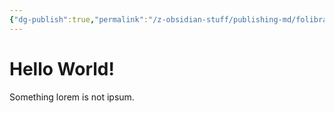 ```yaml
---
{"dg-publish":true,"permalink":"/z-obsidian-stuff/publishing-md/folibrary-homepage/","tags":"gardenEntry"}
---
```


# Hello World!
Something lorem is not ipsum.